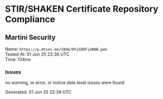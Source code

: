 # STIR/SHAKEN Certificate Repository Compliance

## Martini Security

Name: `https://p.mtsec.me/2884/DhjG8DFjeNNB.pem`\
Tested At: 01 Jun 25 22:36 UTC\
Time: 134ms

### Issues

no warning, or error, or notice date level issues were found

Generated: 01 Jun 25 22:39 UTC